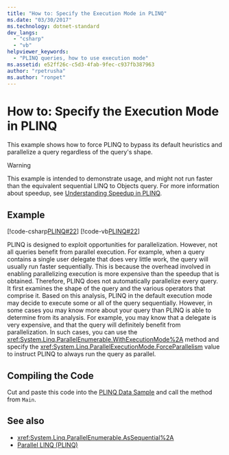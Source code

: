 ```yaml
---
title: "How to: Specify the Execution Mode in PLINQ"
ms.date: "03/30/2017"
ms.technology: dotnet-standard
dev_langs: 
  - "csharp"
  - "vb"
helpviewer_keywords: 
  - "PLINQ queries, how to use execution mode"
ms.assetid: e52ff26c-c5d3-4fab-9fec-c937fb387963
author: "rpetrusha"
ms.author: "ronpet"
---
```

# How to: Specify the Execution Mode in PLINQ
This example shows how to force PLINQ to bypass its default heuristics and parallelize a query regardless of the query's shape.  
  
> [!WARNING]
>  This example is intended to demonstrate usage, and might not run faster than the equivalent sequential LINQ to Objects query. For more information about speedup, see [Understanding Speedup in PLINQ](../../../docs/standard/parallel-programming/understanding-speedup-in-plinq.md).  
  
## Example  
 [!code-csharp[PLINQ#22](../../../samples/snippets/csharp/VS_Snippets_Misc/plinq/cs/plinqsamples.cs#22)]
 [!code-vb[PLINQ#22](../../../samples/snippets/visualbasic/VS_Snippets_Misc/plinq/vb/plinqsnippets1.vb#22)]  
  
 PLINQ is designed to exploit opportunities for parallelization. However, not all queries benefit from parallel execution. For example, when a query contains a single user delegate that does very little work, the query will usually run faster sequentially. This is because the overhead involved in enabling parallelizing execution is more expensive than the speedup that is obtained. Therefore, PLINQ does not automatically parallelize every query. It first examines the shape of the query and the various operators that comprise it. Based on this analysis, PLINQ in the default execution mode may decide to execute some or all of the query sequentially. However, in some cases you may know more about your query than PLINQ is able to determine from its analysis. For example, you may know that a delegate is very expensive, and that the query will definitely benefit from parallelization. In such cases, you can use the <xref:System.Linq.ParallelEnumerable.WithExecutionMode%2A> method and specify the <xref:System.Linq.ParallelExecutionMode.ForceParallelism> value to instruct PLINQ to always run the query as parallel.  
  
## Compiling the Code  
 Cut and paste this code into the [PLINQ Data Sample](../../../docs/standard/parallel-programming/plinq-data-sample.md) and call the method from `Main`.  
  
## See also

- <xref:System.Linq.ParallelEnumerable.AsSequential%2A>  
- [Parallel LINQ (PLINQ)](../../../docs/standard/parallel-programming/parallel-linq-plinq.md)
